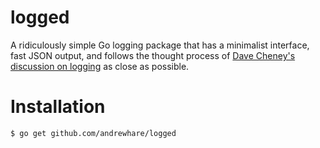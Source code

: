 # logged

A ridiculously simple Go logging package that has a minimalist interface, fast JSON output, and follows the thought process of [Dave Cheney's discussion on logging](https://dave.cheney.net/2015/11/05/lets-talk-about-logging) as close as possible.

# Installation

```
$ go get github.com/andrewhare/logged
```
